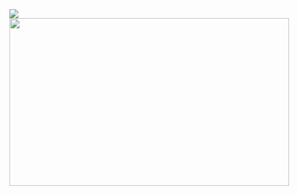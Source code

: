 <img src="https://wakatime.com/share/@Navi7468/36bff72a-3e5e-48ba-945a-bc54315b7831.svg">
<img src="https://wakatime.com/share/@Navi7468/c60d3c53-867e-4a74-946a-f22431342882.svg" width="500" height="300">